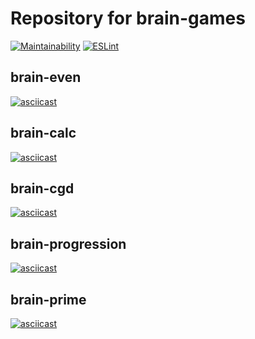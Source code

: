 # Repository for brain-games

[![Maintainability](https://api.codeclimate.com/v1/badges/5835edba7f486381f367/maintainability)](https://codeclimate.com/github/alexeybystrov/frontend-project-lvl1/maintainability)
[![ESLint](https://github.com/alexeybystrov/frontend-project-lvl1/workflows/ESLint%20check/badge.svg)](https://github.com/alexeybystrov/frontend-project-lvl1/actions)

## brain-even

[![asciicast](https://asciinema.org/a/306109.svg)](https://asciinema.org/a/306109)

## brain-calc

[![asciicast](https://asciinema.org/a/306110.svg)](https://asciinema.org/a/306110)

## brain-cgd

[![asciicast](https://asciinema.org/a/306112.svg)](https://asciinema.org/a/306112)

## brain-progression

[![asciicast](https://asciinema.org/a/306114.svg)](https://asciinema.org/a/306114)

## brain-prime

[![asciicast](https://asciinema.org/a/306117.svg)](https://asciinema.org/a/306117)
